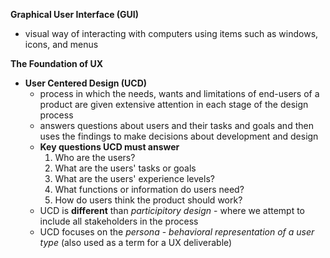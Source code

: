 __Graphical User Interface (GUI)__
- visual way of interacting with computers using items such as windows, icons, and menus

__The Foundation of UX__
- __User Centered Design (UCD)__
  - process in which the needs, wants and limitations of end-users of a product are given extensive attention in each stage of the design process
  - answers questions about users and their tasks and goals and then uses the findings to make decisions about development and design
  - __Key questions UCD must answer__
    1. Who are the users?
    2. What are the users' tasks or goals
    3. What are the users' experience levels?
    4. What functions or information do users need?
    5. How do users think the product should work?
  - UCD is __different__ than _participitory design_ - where we attempt to include all stakeholders in the process
  - UCD focuses on the _persona_ - _behavioral representation of a user type_ (also used as a term for a UX deliverable)
  
  
